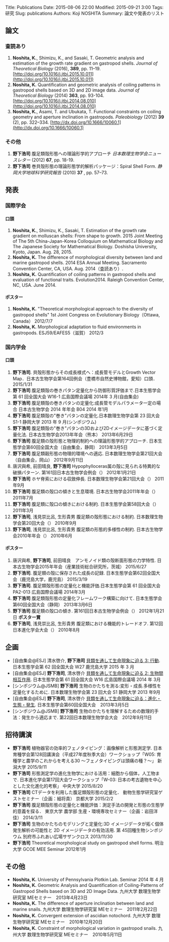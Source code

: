 Title: Publications
Date: 2015-08-06 22:00
Modified: 2015-09-21 3:00
Tags: 研究
Slug: publications
Authors: Koji NOSHITA
Summary: 論文や発表のリスト


## 論文
### 査読あり
1. __Noshita, K.__, Shimizu, K., and Sasaki, T. Geometric analysis and estimation of the growth rate gradient on gastropod shells. *Journal of Theoretical Biology* (2016), **389**, pp. 11–19. [http://doi.org/10.1016/j.jtbi.2015.10.011](http://doi.org/10.1016/j.jtbi.2015.10.011)
1. __Noshita, K.__ Quantification and geometric analysis of coiling patterns in gastropod shells based on 3D and 2D image data. *Journal of Theoretical Biology* (2014) **363**, pp. 93-104. [http://doi.org/10.1016/j.jtbi.2014.08.010](http://doi.org/10.1016/j.jtbi.2014.08.010)
1.  __Noshita, K.__, Asami, T. and Ubukata, T. Functional constraints on coiling geometry and aperture inclination in gastropods. *Paleobiology* (2012) **39** (2), pp. 322–334. [http://dx.doi.org/10.1666/10060.1](http://dx.doi.org/10.1666/10060.1)



### その他
1. __野下浩司__ 腹足類殻形態への理論形学的アプローチ *日本数理生物学会ニュースレター* (2012) **67**, pp. 18-19.
1. __野下浩司__ 巻貝殻形態の理論形態学的解析パッケージ：Spiral Shell Form. *静岡大学地球科学研究報告* (2010) **37** , pp. 57–73.

## 発表
### 国際学会

#### 口頭
1. __Noshita, K.__, Shimizu, K., Sasaki, T. Estimation of the growth rate gradient on molluscan shells: From shape to growth. 2015 Joint Meeting of The 5th China-Japan-Korea Colloquium on Mathematical Biology and The Japanese Society for Mathematical Biology. Doshisha University, Kyoto, Japan. Aug. 28, 2015.
1. __Noshita, K.__ The difference of morphological diversity between land and marine gastropod shells. 2014 ESA Annual Meeting. Sacramento Convention Center, CA, USA. Aug. 2014（査読あり）.
1. __Noshita, K.__ Quantification of coiling patterns in gastropod shells and evaluation of functional traits.
Evolution2014. Raleigh Convention Center, NC, USA. June 2014.

#### ポスター
1. __Noshita, K.__ "Theoretical morphological approach to the diversity of gastropod shells"
1st Joint Congress on Evolutionary Biology（Ottawa, Canada） 2012/7/7
1. __Noshita, K.__ Morphological adaptation to fluid environments in gastropods.
ESJ59/EAFES5（滋賀） 2012/3


### 国内学会

#### 口頭
1. __野下浩司__. 貝殻形態からその成長様式へ：成長管モデルとGrowth Vector Map．日本古生物学会第164回例会（豊橋市自然史博物館，愛知）口頭． 2015/1/31
1. __野下浩司__ 腹足類殻の巻きパタン定量化から防御形質評価まで.日本生態学会第 61 回全国大会 W16-1 広島国際会議場 2014年 3 月(自由集会) 
1. __野下浩司__ 腹足類殻の巻きパタンの定量化:成長管モデルパラメータ一定の場合 日本古生物学会 2014 年年会 B04 2014 年1月
1. __野下浩司__ 腹足類殻の"巻き"パタンの定量化.日本数理生物学会第 23 回大会 S1-1 静岡大学 2013 年 9 月(シンポジウム)
1. __野下浩司__ 腹足類殻の"巻き"パタンの3Dおよび2Dイメージデータに基づく定量化法. 日本古生物学会2013年年会（熊本） 2013年6月29日
1. __野下浩司__ 腹足類の殻形態と物理的制約への理論形態学的アプローチ. 日本生態学会第60回全国大会（自由集会，静岡） 2013年3月5日
1. __野下浩司__ 腹足類穀形態の物理的環境への適応. 日本数理生物学会第21回大会（自由集会，岡山） 2012年9月11日
1. 唐沢與希, 前田晴良, __野下浩司__ Hypophylloceras属の殻に見られる特異的な破損パターン. 第161回日本古生物学会例会（） 2012年1月21日
1. __野下浩司__ ホヤ脊索における収斂伸長. 日本数理生物学会第21回大会（） 2011年9月
1. __野下浩司__ 腹足類の殻口の傾きと生息環境. 日本古生物学会2011年年会（） 2011年7月
1. __野下浩司__ 腹足類に殻口の傾きにおける制約. 日本生態学会第58回大会（） 2011年3月
1. __野下浩司__, 浅見崇比呂, 生形貴男 腹足類の殻形態における制約. 日本数理生物学会第20回大会（） 2010年9月
1. __野下浩司__, 浅見崇比呂, 生形貴男 腹足類の形態的多様性の制約. 日本古生物学会2010年年会（） 2010年6月


#### ポスター
1. 唐沢與希, __野下浩司__, 前田晴良　アンモノイド類の殻断面形態の力学特性. 日本古生物学会2015年年会（産業技術総合研究所，茨城） 2015/6/27
1. __野下浩司__. 腹足類の殻に保存された成長の記録. 日本生態学会第62回全国大会（鹿児島大学，鹿児島） 2015/3/19
1. __野下浩司__. 腹足類殻形態の定量化と機能評価.日本生態学会第 61 回全国大会 PA2-013 広島国際会議場 2014年3月
1. __野下浩司__ 腹足類殻形態の定量化フレームワーク構築に向けて. 日本生態学会第60回全国大会（静岡） 2013年3月6日
1. __野下浩司__ 腹足類の殻口の傾き. 第161回日本古生物学会例会（） 2012年1月21日 **ポスター賞**
1. __野下浩司__, 浅見崇比呂, 生形貴男 腹足類における機能的トレードオフ. 第12回日本進化学会大会（） 2010年8月

## 企画
* [自由集会@ESJ] 清水啓介, __野下浩司__ [貝類を通して生命現象に迫る 3: 行動](http://www.molluscoida.org/workshops/workshop2015esj, "貝類学研究集会@鹿児島"). 日本生態学会第 62 回全国大会 W27 鹿児島大学 2015 年 3 月
* [自由集会@ESJ] __野下浩司__, 清水啓介 [貝類を通して生命現象に迫る 2: 生物間相互作用](http://www.molluscoida.org/workshops/workshop2014, "貝類学研究集会@広島"). 日本生態学会第 61 回全国大会 W16 広島国際会議場 2014 年
3月
* [シンポジウム@JSMB] __野下浩司__ 生物のかたちを測る:変形・成長.多様性を定量化するために. 日本数理生物学会第 23 回大会 S1 静岡大学 2013
年9月
* [自由集会@ESJ] __野下浩司__, 清水啓介 [貝類を通して生命現象に迫る：進化・生態・発生](http://www.molluscoida.org/workshops/workshop2013, "貝類学研究集会@静岡"). 日本生態学会第60回全国大会　2013年3月5日
* [シンポジウム@JSMB] __野下浩司__ 生物のかたちを理解するための数理的手法：発生から適応まで. 第22回日本数理生物学会大会　2012年9月11日


## 招待講演
* __野下浩司__ 植物器官の効率的フェノタイピング：画像解析と形態測定学. 日本育種学会第128回講演会（平成27年度秋季大会）ワークショップ「W05: 育種学と農学のこれからを考える30 〜フェノタイピングは頭痛の種？〜」 新潟大学 2015/9/11
* __野下浩司__ 形態測定学の進化生物学における活用：細胞から個体，人工物まで. 
日本進化学会第17回大会ワークショップ「W-03: 日本の考古遺物を中心とした文化進化的考察」 中央大学 2015/8/20
* __野下浩司__ CTデータを利用した腹足類殻形態の定量化．
動物生態学研究室ゲストセミナー（企画：細将貴） 京都大学 2015/2/2
* __野下浩司__  腹足類殻形態の定量化と機能評価：測定手法の開発と形態の生態学的意義を探る．
東京大学 農学部 生産・環境専攻セミナー（企画：岩田洋佳） 2014/3/11
* __野下浩司__ 生物のかたちのモデリングと定量化:3D イメージデータが拓く個体発生解析の可能性と 2D イメージデータの有効活用. 第 45回種生物シンポジウム 別府市ふれあい広場サザンクロス 2013/11/30
* __野下浩司__ Theoretical morphological study on gastropod shell forms. 明治大学 GCOE MEE Seminar 2012年1月

## その他
* __Noshita, K.__ University of Pennsylvania Plotkin Lab. Seminar 2014 年 4 月
* __Noshita, K.__ Geometric Analysis and Quantification of Coiling-Patterns of Gastropod Shells based on 3D and 2D Image Data. 九州大学 数理生物学研究室 MEセミナー　2013年4月23日
* __Noshita, K.__ The difference of aperture inclination between land and marine snails. 九州大学 数理生物学研究室 MEセミナー　2011年2月22日
* __Noshita, K.__ Convergent extension of ascidian notochord. 九州大学 数理生物学研究室 MEセミナー　2010年12月20日
* __Noshita, K.__ Constraint of morphological variation in gastropod snails. 九州大学 数理生物学研究室 MEセミナー　2010年5月11日

